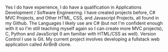 Yes I do have experience, I do have a qualification in Applications Development / Software Engineering.
I have created projects before, C# MVC Projects, and Other HTML, CSS, and Javascript Projects, all found in my Github.
The Languages I likely use  are C# (but not I'm confident enough with it so I'm still teaching myself again so I can create more MVC projects), C, Python and JavaScript (I am familiar with HTML/CSS as well).
Version Control I use is Git.
My current project involves developing a fullstack web application called AirBnB clone.
